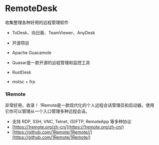 # RemoteDesk

收集整理各种好用的远程管理软件

- ToDesk、向日葵、TeamViewer、AnyDesk

- 开源项目
- Apache Guacamole
- Quasar是一款开源的远程管理和监控工具

- RustDesk
- mstsc + frp

### 1Remote

非常好用，收录！ 1Remote是一款现代化的个人远程会话管理员和启动器，使用它你可以管理从一个入口管理多种远程会话。

- 支持 RDP, SSH, VNC, Telnet, (S)FTP, RemoteApp 等多种协议
- [https://1remote.org/zh-cn/](https://1remote.org/zh-cn/)
- [https://github.com/1Remote/1Remote//](https://github.com/1Remote/1Remote/)

